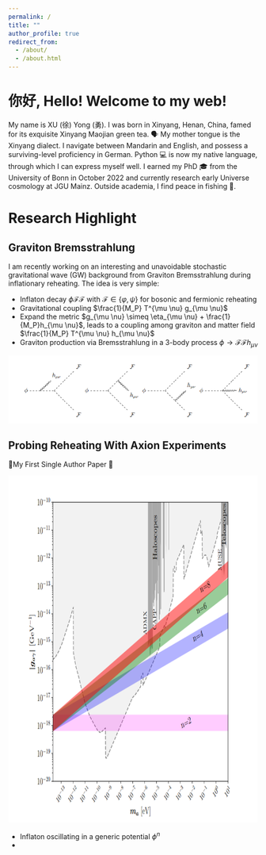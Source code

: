 ```yaml
---
permalink: /
title: ""
author_profile: true
redirect_from: 
  - /about/
  - /about.html
---
```

# 你好, Hello! Welcome to my web! 

My name is XU (徐) Yong (勇). I was born in Xinyang, Henan, China, famed for its exquisite Xinyang Maojian green tea. 🗣️ My mother tongue is the Xinyang dialect. I navigate between  Mandarin and English, and possess a surviving-level proficiency in German. Python 💻 is now my native language, through which I can express myself well. I earned my PhD 🎓 from the University of Bonn in October 2022 and currently research early Universe cosmology at JGU Mainz. Outside academia, I find peace in fishing 🎣. 
<!--Join me on a journey where curiosity knows no bounds 🌌.-->

<!-- [CV Page](https://yongxudm.github.io/cv/)-->

<!--  [Inspire Page](https://inspirehep.net/authors/1737900?ui-citation-summary=true)-->

Research Highlight
======

Graviton Bremsstrahlung 
--
I am recently working on an interesting and unavoidable stochastic gravitational wave (GW) background from Graviton Bremsstrahlung during inflationary reheating. The idea is very simple:

* Inflaton decay $\phi \mathcal{F}\mathcal{F}$ with $\mathcal{F}\in \{ \varphi, \psi \}$ for bosonic and fermionic reheating
* Gravitational coupling $\frac{1}{M_P} T^{\mu \nu} g_{\mu \nu}$
* Expand the metric $g_{\mu \nu} \simeq \eta_{\mu \nu} + \frac{1}{M_P}h_{\mu \nu}$, leads to a coupling among graviton and matter field $\frac{1}{M_P} T^{\mu \nu} h_{\mu \nu}$
* Graviton production via Bremsstrahlung in a 3-body process $\phi \to \mathcal{F} \mathcal{F} h_{\mu \nu}$


<img src="/images/phi_hFF.png" alt="Editing a markdown file for a talk" >

<!--  ![Editing a markdown file for a talk](/images/GW.png) -->


Probing Reheating With Axion Experiments
--
🌟My First Single Author Paper 🌟 


 <img src="/images/ALP.png" alt="Editing a markdown file for a talk" width="800" height="700">

 * Inflaton oscillating in a generic potential $` \phi^{n} `$
 *

<!-- ![Editing a markdown file for a talk](/images/ALP.png)-->

<!-- Black Hole Superradiance -->

<!-- Dark Matter -->

<!-- Baryogenesis-->

<!--Cosmic Inflation -->

<!--The Physics of Reheating-->
<!-- Problems and questions i wish to attack when I am settled-->


